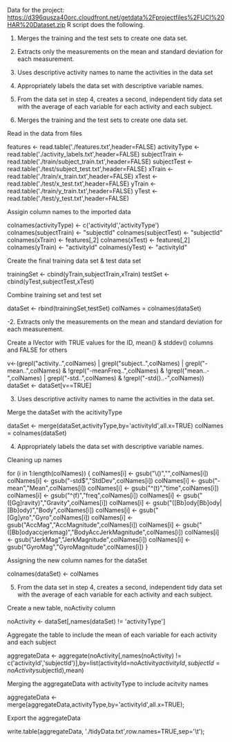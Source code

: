 Data for the project: https://d396qusza40orc.cloudfront.net/getdata%2Fprojectfiles%2FUCI%20HAR%20Dataset.zip
R script does the following. 
1. Merges the training and the test sets to create one data set.
2. Extracts only the measurements on the mean and standard deviation for each measurement. 
3. Uses descriptive activity names to name the activities in the data set
4. Appropriately labels the data set with descriptive variable names. 
5. From the data set in step 4, creates a second, independent tidy data set with the average of each variable for each activity and each subject.





1. Merges the training and the test sets to create one data set.

Read in the data from files

features <- read.table('./features.txt',header=FALSE)
activityType <- read.table('./activity_labels.txt',header=FALSE)
subjectTrain <- read.table('./train/subject_train.txt',header=FALSE)
subjectTest <- read.table('./test/subject_test.txt',header=FALSE)
xTrain <- read.table('./train/x_train.txt',header=FALSE)
xTest <- read.table('./test/x_test.txt',header=FALSE)
yTrain <- read.table('./train/y_train.txt',header=FALSE)
yTest <- read.table('./test/y_test.txt',header=FALSE)

Assigin column names to the imported data

colnames(activityType) <- c('activityId','activityType')
colnames(subjectTrain) <- "subjectId"
colnames(subjectTest) <- "subjectId"
colnames(xTrain) <- features[,2]
colnames(xTest) <- features[,2]
colnames(yTrain) <- "activityId"
colnames(yTest) <- "activityId"

Create the final training data set & test data set

trainingSet <- cbind(yTrain,subjectTrain,xTrain)
testSet <- cbind(yTest,subjectTest,xTest)

Combine training set and test set

dataSet <- rbind(trainingSet,testSet)
colNames  = colnames(dataSet)



-2. Extracts only the measurements on the mean and standard deviation for each measurement.

Create a lVector with TRUE values for the ID, mean() & stddev() columns and FALSE for others

v<-(grepl("activity..",colNames) | grepl("subject..",colNames) | grepl("-mean..",colNames) & !grepl("-meanFreq..",colNames) & !grepl("mean..-",colNames) | grepl("-std..",colNames) & !grepl("-std()..-",colNames))
dataSet <- dataSet[v==TRUE]



3. Uses descriptive activity names to name the activities in the data set.

Merge the dataSet with the acitivityType

dataSet <- merge(dataSet,activityType,by='activityId',all.x=TRUE)
colNames  = colnames(dataSet)



4. Appropriately labels the data set with descriptive variable names.

Cleaning up names

for (i in 1:length(colNames)) 
{ 
  colNames[i] <- gsub("\\()","",colNames[i])
  colNames[i] <- gsub("-std$","StdDev",colNames[i])
  colNames[i] <- gsub("-mean","Mean",colNames[i])
  colNames[i] <- gsub("^(t)","time",colNames[i])
  colNames[i] <- gsub("^(f)","freq",colNames[i])
  colNames[i] <- gsub("([Gg]ravity)","Gravity",colNames[i])
  colNames[i] <- gsub("([Bb]ody[Bb]ody|[Bb]ody)","Body",colNames[i])
  colNames[i] <- gsub("[Gg]yro","Gyro",colNames[i])
  colNames[i] <- gsub("AccMag","AccMagnitude",colNames[i])
  colNames[i] <- gsub("([Bb]odyaccjerkmag)","BodyAccJerkMagnitude",colNames[i])
  colNames[i] <- gsub("JerkMag","JerkMagnitude",colNames[i])
  colNames[i] <- gsub("GyroMag","GyroMagnitude",colNames[i])
}

Assigning the new column names for the dataSet

colnames(dataSet) <- colNames

5. From the data set in step 4, creates a second, independent tidy data set with the average of each variable for each activity and each subject.

Create a new table, noActivity column

noActivity <- dataSet[,names(dataSet) != 'activityType']

Aggregate the table to include the mean of each variable for each activity and each subject

aggregateData <- aggregate(noActivity[,names(noActivity) != c('activityId','subjectId')],by=list(activityId=noActivity$activityId,subjectId = noActivity$subjectId),mean)


Merging the aggregateData with activityType to include acitvity names

aggregateData <- merge(aggregateData,activityType,by='activityId',all.x=TRUE);


Export the aggregateData
 
write.table(aggregateData, './tidyData.txt',row.names=TRUE,sep='\t');
